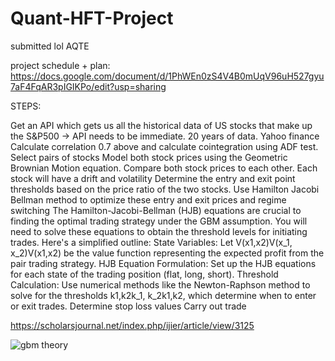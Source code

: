 # Quant-HFT-Project

submitted lol
AQTE

project schedule + plan: https://docs.google.com/document/d/1PhWEn0zS4V4B0mUqV96uH527gyu7aF4FqAR3pIGIKPo/edit?usp=sharing

STEPS:

Get an API which gets us all the historical data of US stocks that make up the S&P500 -> API needs to be immediate. 20 years of data. Yahoo finance
Calculate correlation 0.7 above and calculate cointegration using ADF test. Select pairs of stocks
Model both stock prices using the Geometric Brownian Motion equation. Compare both stock prices to each other. Each stock will have a drift and volatility
Determine the entry and exit point thresholds based on the price ratio of the two stocks. Use Hamilton Jacobi Bellman method to optimize these entry and exit prices and regime switching
The Hamilton-Jacobi-Bellman (HJB) equations are crucial to finding the optimal trading strategy under the GBM assumption. You will need to solve these equations to obtain the threshold levels for initiating trades. Here's a simplified outline:
State Variables: Let V(x1,x2)V(x_1, x_2)V(x1​,x2​) be the value function representing the expected profit from the pair trading strategy.
HJB Equation Formulation: Set up the HJB equations for each state of the trading position (flat, long, short).
Threshold Calculation: Use numerical methods like the Newton-Raphson method to solve for the thresholds k1,k2k_1, k_2k1​,k2​, which determine when to enter or exit trades.
Determine stop loss values
Carry out trade


https://scholarsjournal.net/index.php/ijier/article/view/3125


![gbm theory](https://github.com/user-attachments/assets/bdfe0b7e-09ae-4441-8090-5ad18ebe3381)
